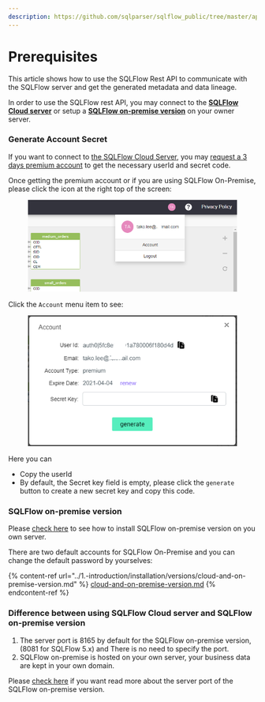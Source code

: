 ```yaml
---
description: https://github.com/sqlparser/sqlflow_public/tree/master/api#prerequisites
---
```


# Prerequisites

This article shows how to use the SQLFlow Rest API to communicate with the SQLFlow server and get the generated metadata and data lineage.

In order to use the SQLFlow rest API, you may connect to the [**SQLFlow Cloud server**](https://sqlflow.gudusoft.com) or setup a [**SQLFlow on-premise version**](https://www.gudusoft.com/sqlflow-on-premise-version/) on your owner server.

### **Generate Account Secret**

If you want to connect to [the SQLFlow Cloud Server](https://sqlflow.gudusoft.com), you may [request a 3 days premium account](https://www.gudusoft.com/request-a-premium-account/) to get the necessary userId and secret code.

Once getting the premium account or if you are using SQLFlow On-Premise, please click the icon at the right top of the screen:

<figure><img src="../.gitbook/assets/sqlflow_userid_secret_step1.png" alt=""><figcaption></figcaption></figure>

Click the `Account` menu item to see:

<figure><img src="../.gitbook/assets/sqlflow_userid_secret_step2.png" alt=""><figcaption></figcaption></figure>

Here you can

* Copy the userId
* By default, the Secret key field is empty, please click the `generate` button to create a new secret key and copy this code.

### **SQLFlow on-premise version**

Please [check here](../1.-introduction/installation/) to see how to install SQLFlow on-premise version on you own server.&#x20;

There are two default accounts for SQLFlow On-Premise and you can change the default password by yourselves:

{% content-ref url="../1.-introduction/installation/versions/cloud-and-on-premise-version.md" %}
[cloud-and-on-premise-version.md](../1.-introduction/installation/versions/cloud-and-on-premise-version.md)
{% endcontent-ref %}

### Difference between using SQLFlow Cloud server and SQLFlow on-premise version

1. The server port is 8165 by default for the SQLFlow on-premise version,(8081 for SQLFlow 5.x) and There is no need to specify the port.
2. SQLFlow on-premise is hosted on your own server, your business data are kept in your own domain.



Please [check here](../1.-introduction/installation/linux.md#customize-the-port) if you want read more about the server port of the SQLFlow on-premise version.

